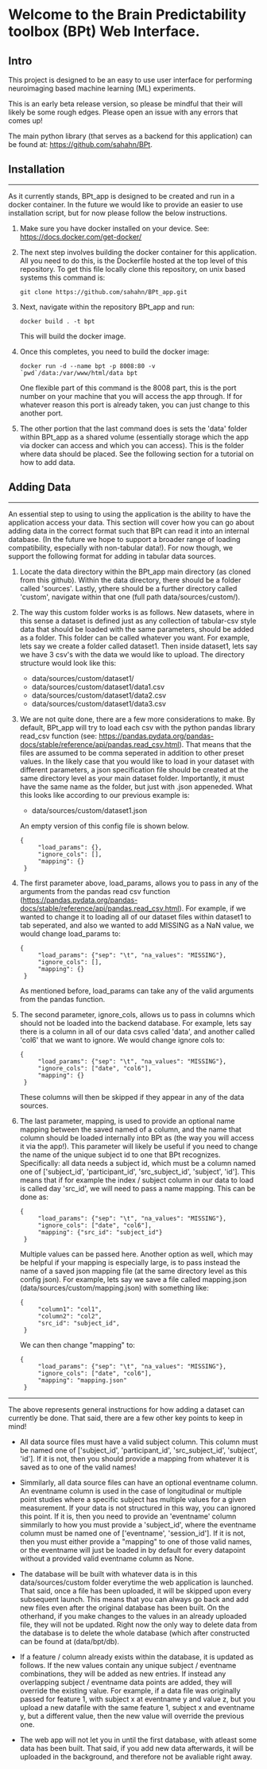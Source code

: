 # Welcome to the Brain Predictability toolbox (BPt) Web Interface.

## **Intro**
This project is designed to be an easy to use user interface for performing neuroimaging based machine learning (ML) experiments. 

This is an early beta release version, so please be mindful that their will likely be some rough edges. Please open an issue with any errors that comes up!

The main python library (that serves as a backend for this application) can be found at: https://github.com/sahahn/BPt.

## **Installation**
---------------

As it currently stands, BPt_app is designed to be created and run in a docker container. In the future we would like to provide an easier to use installation script, but for now please follow the below instructions.

1. Make sure you have docker installed on your device. See: https://docs.docker.com/get-docker/
   
2. The next step involves building the docker container for this application. All you need to do this, is the Dockerfile hosted at the top level of this repository. To get this file locally clone this repository, on unix based systems this command is:
   <pre><code>git clone https://github.com/sahahn/BPt_app.git</code></pre>

3. Next, navigate within the repository BPt_app and run:
   
    <pre><code>docker build . -t bpt</code></pre>

    This will build the docker image.

4. Once this completes, you need to build the docker image:
    <pre><code>docker run -d --name bpt -p 8008:80 -v `pwd`/data:/var/www/html/data bpt</code></pre>
    One flexible part of this command is the 8008 part, this is the port number on your machine that you will access the app through. If for whatever reason this port is already taken, you can just change to this another port.

5. The other portion that the last command does is sets the 'data' folder within BPt_app as a shared volume (essentially storage which the app via docker can access and which you can access). This is the folder where data should be placed. See the following section for a tutorial on how to add data.


## **Adding Data**
---------------
An essential step to using to using the application is the ability to have the application access your data. This section will cover how you can go about adding data in the correct format such that BPt can read it into an internal database. (In the future we hope to support a broader range of loading compatibility, especially with non-tabular data!). For now though, we support the following format for adding in tabular data sources. 

1. Locate the data directory within the BPt_app main directory (as cloned from this github). Within the data directory, there should be a folder called 'sources'. Lastly, ythere should be
   a further directory called 'custom', navigate within that one (full path data/sources/custom/). 
   
2. The way this custom folder works is as follows. New datasets, where in this sense a dataset is defined just as any collection of tabular-csv style data that should be loaded with the same parameters, should be added as a folder. This folder can be called whatever you want. For example, lets say we create a folder called dataset1. Then inside dataset1, lets say we have 3 csv's with the data we would like to upload. The directory structure would look like this:
    - data/sources/custom/dataset1/
    - data/sources/custom/dataset1/data1.csv
    - data/sources/custom/dataset1/data2.csv
    - data/sources/custom/dataset1/data3.csv

3. We are not quite done, there are a few more considerations to make. By default, BPt_app will try to load each csv with the python pandas library read_csv function (see: https://pandas.pydata.org/pandas-docs/stable/reference/api/pandas.read_csv.html). That means that the files are assumed to be comma seperated in addition to other preset values. In the likely case that you would like to load in your dataset with different parameters, a json specification file should be created at the same directory level as your main dataset folder. Importantly, it must have the same name as the folder, but just with .json appeneded. What this looks like according to our previous example is:
   - data/sources/custom/dataset1.json

    An empty version of this config file is shown below.

    <pre><code>{
        "load_params": {},
        "ignore_cols": [],
        "mapping": {}
    }</code></pre>
    

4. The first parameter above, load_params, allows you to pass in any of the arguments from the pandas read csv function (https://pandas.pydata.org/pandas-docs/stable/reference/api/pandas.read_csv.html). For example, if we wanted to change it to loading all of our dataset files within dataset1 to tab seperated, and also we wanted to add MISSING as a NaN value, we would change load_params to:
    
    <pre><code>{
        "load_params": {"sep": "\t", "na_values": "MISSING"},
        "ignore_cols": [],
        "mapping": {}
    } </code></pre>
    
    As mentioned before, load_params can take any of the valid arguments from the pandas function.

5. The second parameter, ignore_cols, allows us to pass in columns which should not be loaded into the backend database. For example, lets say there is a column in all of our data csvs called 'data', and another called 'col6' that we want to ignore. We would change ignore cols to:
    
    <pre><code>{
        "load_params": {"sep": "\t", "na_values": "MISSING"},
        "ignore_cols": ["date", "col6"],
        "mapping": {}
    }</code></pre>
    
    These columns will then be skipped if they appear in any of the data sources.

6. The last parameter, mapping, is used to provide an optional name mapping between the saved named of a column, and the name that column should be loaded internally into BPt as (the way you will access it via the app!). This parameter will likely be useful if you need to change the name of the unique subject id to one that BPt recognizes. Specifically: all data needs a subject id, which must be a column named one of ['subject_id', 'participant_id', 'src_subject_id', 'subject', 'id']. This means that if for example the index / subject column in our data to load is called day 'src_id', we will need to pass a name mapping. This can be done as:

    <pre><code>{
        "load_params": {"sep": "\t", "na_values": "MISSING"},
        "ignore_cols": ["date", "col6"],
        "mapping": {"src_id": "subject_id"}
    }</code></pre>
    

    Multiple values can be passed here. Another option as well, which may be helpful if your mapping is especially large, is to pass instead the name of a saved json mapping file (at the same directory level as this config json). For example, lets say we save a file called mapping.json (data/sources/custom/mapping.json) with something like:
    
    <pre><code>{
        "column1": "col1",
        "column2": "col2",
        "src_id": "subject_id",
    }</code></pre>
   
    We can then change "mapping" to:


    <pre><code>{
        "load_params": {"sep": "\t", "na_values": "MISSING"},
        "ignore_cols": ["date", "col6"],
        "mapping": "mapping.json"
    }</code></pre>


-----

The above represents general instructions for how adding a dataset can currently be done. That said, there are a few other key points to keep in mind!

- All data source files must have a valid subject column. This column must be named one of ['subject_id', 'participant_id', 'src_subject_id', 'subject', 'id']. If it is not, then you should provide a mapping from whatever it is saved as to one of the valid names!
  
- Simmilarly, all data source files can have an optional eventname column. An eventname column is used in the case of longitudinal or multiple point studies where a specific subject has multiple values for a given measurement. If your data is not structured in this way, you can ignored this point. If it is, then you need to provide an 'eventname' column simmilarly to how you must provide a 'subject_id', where the eventname column must be named one of ['eventname', 'session_id']. If it is not, then you must either provide a "mapping" to one of those valid names, or the eventname will just be loaded in by default for every datapoint without a provided valid eventname column as None. 

- The database will be built with whatever data is in this data/sources/custom folder everytime the web application is launched. That said, once a file has been uploaded, it will be skipped upon every subsequent launch. This means that you can always go back and add new files even after the original database has been built. On the otherhand, if you make changes to the values in an already uploaded file, they will not be updated. Right now the only way to delete data from the database is to delete the whole database (which after constructed can be found at (data/bpt/db). 

- If a feature / column already exists within the database, it is updated as follows. If the new values contain any unique subject / eventname combinations, they will be added as new entries. If instead any overlapping subject / eventname data points are added, they will override the existing value. For example, if a data file was originally passed for feature 1, with subject x at eventname y and value z, but you upload a new datafile with the same feature 1, subject x and eventname y, but a different value, then the new value will override the previous one.

- The web app will not let you in until the first database, with atleast some data has been built. That said, if you add new data afterwards, it will be uploaded in the background, and therefore not be avaliable right away. 